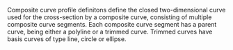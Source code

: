 Composite curve profile definitons define the closed two-dimensional curve used for the cross-section by a composite curve, consisting of multiple composite curve segments. Each composite curve segment has a parent curve, being either a polyline or a trimmed curve. Trimmed curves have basis curves of type line, circle or ellipse.
